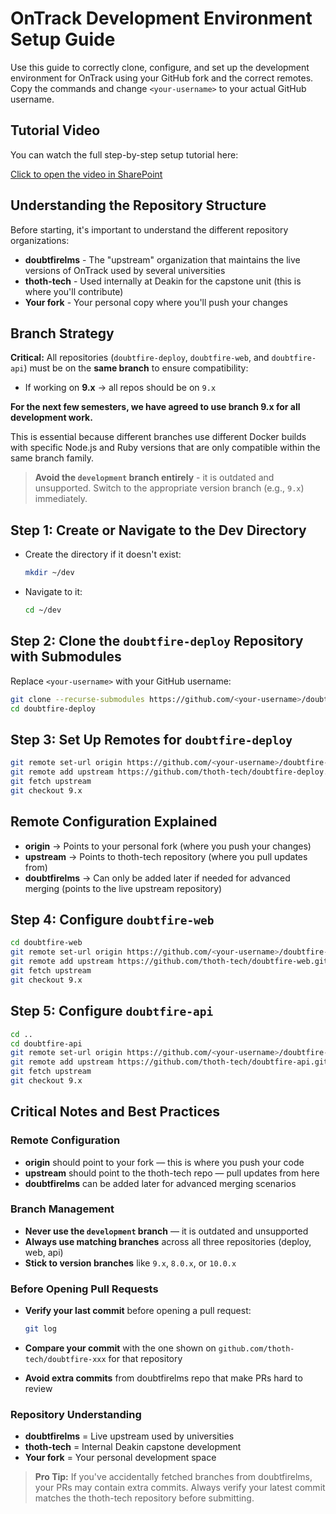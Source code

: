 # OnTrack Development Environment Setup Guide

Use this guide to correctly clone, configure, and set up the development environment for OnTrack using your GitHub fork and the correct remotes. Copy the commands and change `<your-username>` to your actual GitHub username.

## Tutorial Video

You can watch the full step-by-step setup tutorial here:

[Click to open the video in SharePoint](https://deakin365.sharepoint.com/:v:/s/ThothTech2/EYtXd8ztAdpKgI5Ki8jF7lMBC4ixVvhTzqqlDX3kmvBn4A?e=wK4v8n)

## Understanding the Repository Structure

Before starting, it's important to understand the different repository organizations:

- **doubtfirelms** - The "upstream" organization that maintains the live versions of OnTrack used by several universities
- **thoth-tech** - Used internally at Deakin for the capstone unit (this is where you'll contribute)
- **Your fork** - Your personal copy where you'll push your changes

## Branch Strategy

**Critical:** All repositories (`doubtfire-deploy`, `doubtfire-web`, and `doubtfire-api`) must be on the **same branch** to ensure compatibility:

- If working on **9.x** → all repos should be on `9.x`

**For the next few semesters, we have agreed to use branch 9.x for all development work.**

This is essential because different branches use different Docker builds with specific Node.js and Ruby versions that are only compatible within the same branch family.

> **Avoid the `development` branch entirely** - it is outdated and unsupported. Switch to the appropriate version branch (e.g., `9.x`) immediately.

## Step 1: Create or Navigate to the Dev Directory

- Create the directory if it doesn't exist:

  ```bash
  mkdir ~/dev
  ```

- Navigate to it:

  ```bash
  cd ~/dev
  ```

## Step 2: Clone the `doubtfire-deploy` Repository with Submodules

Replace `<your-username>` with your GitHub username:

```bash
git clone --recurse-submodules https://github.com/<your-username>/doubtfire-deploy.git
cd doubtfire-deploy
```

## Step 3: Set Up Remotes for `doubtfire-deploy`

```bash
git remote set-url origin https://github.com/<your-username>/doubtfire-deploy.git
git remote add upstream https://github.com/thoth-tech/doubtfire-deploy.git
git fetch upstream
git checkout 9.x
```

## Remote Configuration Explained

- **origin** → Points to your personal fork (where you push your changes)
- **upstream** → Points to thoth-tech repository (where you pull updates from)
- **doubtfirelms** → Can only be added later if needed for advanced merging (points to the live upstream repository)

## Step 4: Configure `doubtfire-web`

```bash
cd doubtfire-web
git remote set-url origin https://github.com/<your-username>/doubtfire-web.git
git remote add upstream https://github.com/thoth-tech/doubtfire-web.git
git fetch upstream
git checkout 9.x
```

## Step 5: Configure `doubtfire-api`

```bash
cd ..
cd doubtfire-api
git remote set-url origin https://github.com/<your-username>/doubtfire-api.git
git remote add upstream https://github.com/thoth-tech/doubtfire-api.git
git fetch upstream
git checkout 9.x
```

## Critical Notes and Best Practices

### Remote Configuration

- **origin** should point to your fork — this is where you push your code
- **upstream** should point to the thoth-tech repo — pull updates from here
- **doubtfirelms** can be added later for advanced merging scenarios

### Branch Management

- **Never use the `development` branch** — it is outdated and unsupported
- **Always use matching branches** across all three repositories (deploy, web, api)
- **Stick to version branches** like `9.x`, `8.0.x`, or `10.0.x`

### Before Opening Pull Requests

- **Verify your last commit** before opening a pull request:

  ```bash
  git log
  ```

- **Compare your commit** with the one shown on `github.com/thoth-tech/doubtfire-xxx` for that repository
- **Avoid extra commits** from doubtfirelms repo that make PRs hard to review

### Repository Understanding

- **doubtfirelms** = Live upstream used by universities
- **thoth-tech** = Internal Deakin capstone development
- **Your fork** = Your personal development space

> **Pro Tip:** If you've accidentally fetched branches from doubtfirelms, your PRs may contain extra commits. Always verify your latest commit matches the thoth-tech repository before submitting.
